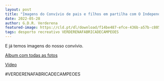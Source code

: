 ```yaml
---
layout: post
title: "Imagens do Convívio de pais e filhos em partilha com O Independente"
date: 2022-05-28
author: G.D.R. Verderena
featured-image: https://cld.pt/dl/download/f14be487-efce-436b-a57b-c805fbb04272/2-IMG_1643.jpg
tags: desporto recreativo VERDERENAFABRICADECAMPEOES
---
```


E já temos imagens do nosso convívio.

[Album com todas as fotos](https://www.facebook.com/media/set/?vanity=356445604388109&set=a.5521826757849942)

[Vídeo](https://fb.watch/di24kjiaEB/)

#VERDERENAFABRICADECAMPEOES
